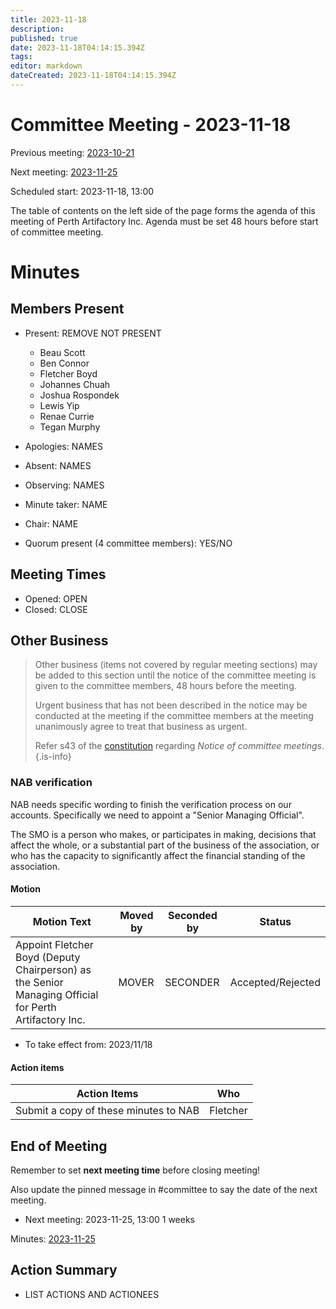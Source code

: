 ```yaml
---
title: 2023-11-18
description: 
published: true
date: 2023-11-18T04:14:15.394Z
tags: 
editor: markdown
dateCreated: 2023-11-18T04:14:15.394Z
---
```


# Committee Meeting - 2023-11-18

Previous meeting: [2023-10-21](/minutes/Committee/2023-10-21)

Next meeting: [2023-11-25](/minutes/Committee/2023-11-25)

Scheduled start: 2023-11-18, 13:00

The table of contents on the left side of the page forms the agenda of this meeting of Perth Artifactory Inc. Agenda must be set 48 hours before start of committee meeting.

# Minutes

## Members Present

* Present: REMOVE NOT PRESENT
    * Beau Scott
    * Ben Connor
    * Fletcher Boyd
    * Johannes Chuah
    * Joshua Rospondek
    * Lewis Yip
    * Renae Currie
    * Tegan Murphy
    
* Apologies: NAMES
* Absent: NAMES
* Observing: NAMES
* Minute taker: NAME
* Chair: NAME

* Quorum present (4 committee members): YES/NO

## Meeting Times

* Opened: OPEN
* Closed: CLOSE

## Other Business

> Other business (items not covered by regular meeting sections) may be added to this section until the notice of the committee meeting is given to the committee members, 48 hours before the meeting. 
> 
> Urgent business that has not been described in the notice may be conducted at the meeting if the committee members at the meeting unanimously agree to treat that business as urgent.
>
> Refer s43 of the [constitution](/constitution) regarding *Notice of committee meetings*.
{.is-info}


### NAB verification

<!--- DO NOT DELETE UNTIL DAY OF MEETING --->

NAB needs specific wording to finish the verification process on our accounts. Specifically we need to appoint a "Senior Managing Official".

The SMO is a person who makes, or participates in making, decisions that affect the whole, or a substantial part of the business of the association, or who has the capacity to significantly affect the financial standing of the association.

#### Motion

| Motion Text | Moved by    | Seconded by       | Status            |
| ----------- | ----------- | ----------------- | ----------------- |
| Appoint Fletcher Boyd (Deputy Chairperson) as the Senior Managing Official for Perth Artifactory Inc. | MOVER       | SECONDER          | Accepted/Rejected |

* To take effect from: 2023/11/18

#### Action items

| Action Items                                   | Who      |
| ---------------------------------------------- | -------- |
| Submit a copy of these minutes to NAB          | Fletcher |

## End of Meeting

Remember to set **next meeting time** before closing meeting!

Also update the pinned message in #committee to say the date of the next meeting.

* Next meeting: 2023-11-25, 13:00 1 weeks

Minutes: [2023-11-25](/minutes/Committee/2023-11-25)

## Action Summary

* LIST ACTIONS AND ACTIONEES
